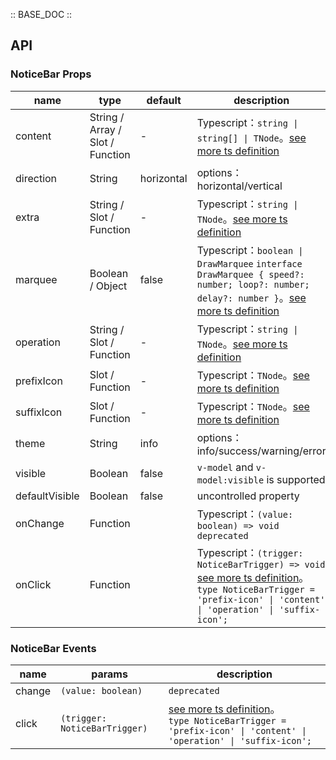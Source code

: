 :: BASE_DOC ::

## API
### NoticeBar Props

name | type | default | description | required
-- | -- | -- | -- | --
content | String / Array / Slot / Function | - | Typescript：`string \| string[] \| TNode`。[see more ts definition](https://github.com/Tencent/tdesign-mobile-vue/blob/develop/src/common.ts) | N
direction | String | horizontal | options：horizontal/vertical | N
extra | String / Slot / Function | - | Typescript：`string \| TNode`。[see more ts definition](https://github.com/Tencent/tdesign-mobile-vue/blob/develop/src/common.ts) | N
marquee | Boolean / Object | false | Typescript：`boolean \| DrawMarquee` `interface DrawMarquee { speed?: number; loop?: number; delay?: number }`。[see more ts definition](https://github.com/Tencent/tdesign-mobile-vue/tree/develop/src/notice-bar/type.ts) | N
operation | String / Slot / Function | - | Typescript：`string \| TNode`。[see more ts definition](https://github.com/Tencent/tdesign-mobile-vue/blob/develop/src/common.ts) | N
prefixIcon | Slot / Function | - | Typescript：`TNode`。[see more ts definition](https://github.com/Tencent/tdesign-mobile-vue/blob/develop/src/common.ts) | N
suffixIcon | Slot / Function | - | Typescript：`TNode`。[see more ts definition](https://github.com/Tencent/tdesign-mobile-vue/blob/develop/src/common.ts) | N
theme | String | info | options：info/success/warning/error | N
visible | Boolean | false | `v-model` and `v-model:visible` is supported | N
defaultVisible | Boolean | false | uncontrolled property | N
onChange | Function |  | Typescript：`(value: boolean) => void`<br/>`deprecated` | N
onClick | Function |  | Typescript：`(trigger: NoticeBarTrigger) => void`<br/>[see more ts definition](https://github.com/Tencent/tdesign-mobile-vue/tree/develop/src/notice-bar/type.ts)。<br/>`type NoticeBarTrigger = 'prefix-icon' \| 'content' \| 'operation' \| 'suffix-icon';`<br/> | N

### NoticeBar Events

name | params | description
-- | -- | --
change | `(value: boolean)` | `deprecated`
click | `(trigger: NoticeBarTrigger)` | [see more ts definition](https://github.com/Tencent/tdesign-mobile-vue/tree/develop/src/notice-bar/type.ts)。<br/>`type NoticeBarTrigger = 'prefix-icon' \| 'content' \| 'operation' \| 'suffix-icon';`<br/>
